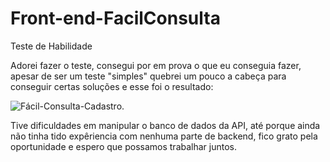 # Front-end-FacilConsulta
Teste de Habilidade


Adorei fazer o teste, consegui por em prova o que eu conseguia fazer, apesar de ser um teste "simples" quebrei um pouco a cabeça para conseguir certas soluções e esse foi o resultado:



![Fácil-Consulta-Cadastro](https://user-images.githubusercontent.com/103465532/172022311-1e1cbe0e-753f-4672-b691-d30288016281.gif).


Tive dificuldades em manipular o banco de dados da API, até porque ainda não tinha tido expêriencia com nenhuma parte de backend, fico grato pela oportunidade e espero que possamos trabalhar juntos.
